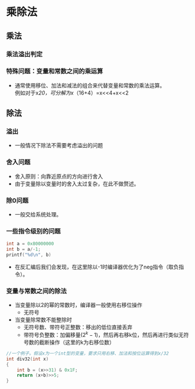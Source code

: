 # 乘除法
## 乘法
### 乘法溢出判定
### 特殊问题：变量和常数之间的乘运算
+ 通常使用移位、加法和减法的组合来代替变量和常数的乘法运算。  
  例如对于x*20，可分解为x*（16+4）=x<<4+x<<2

## 除法
### 溢出
+ 一般情况下除法不需要考虑溢出的问题
### 舍入问题
+ 舍入原则：向靠近原点的方向进行舍入
+ 由于变量除以变量时的舍入太过复杂，在此不做赘述。

### 除0问题
+ 一般交给系统处理。

### 一些指令级别的问题
```c
int a = 0x80000000
int b = a/-1;
printf("%d\n", b)
```
+ 在反汇编后我们会发现，在这里除以-1时编译器优化为了neg指令（取负指令）。

### 变量与常数之间的除法
+ 当变量除以2的幂的常数时，编译器一般使用右移位操作
  + 无符号
+ 当变量除常数不能整除时
  + 无符号数、带符号正整数：移出的低位直接丢弃
  + 带符号负整数：加偏移量$(2^k-1)$，然后再右移k位，然后再进行类似无符号数的截断操作（这里的k为右移位数）


```c
//一个例子。假设x为一个int型的变量，要求只用右移、加法和按位运算得到x/32
int div32(int x)
{
    int b = (x>>31) & 0x1F;
    return (x+b)>>5;
}
```

